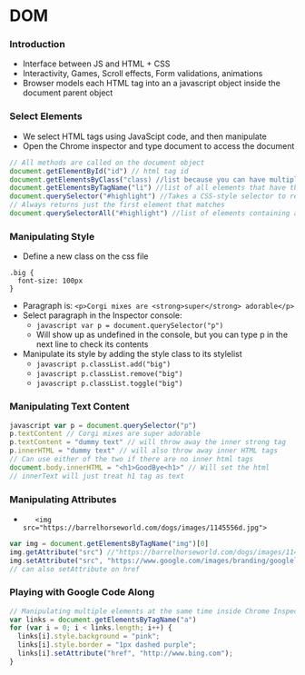 # DOM

### Introduction
* Interface between JS and HTML + CSS
* Interactivity, Games, Scroll effects, Form validations, animations
* Browser models each HTML tag into an a javascript object inside the document parent object

### Select Elements
* We select HTML tags using JavaScipt code, and then manipulate
* Open the Chrome inspector and type document to access the document
```javascript
// All methods are called on the document object
document.getElementById("id") // html tag id
document.getElementsByClass("class) //list because you can have multiple elements with the same class
document.getElementsByTagName("li") //list of all elements that have the tag name "li"
document.querySelector("#highlight") //Takes a CSS-style selector to return the object
// Always returns just the first element that matches
document.querySelectorAll("#highlight") //list of elements containing all the matches
```
  
### Manipulating Style
* Define a new class on the css file
``` 
.big {
  font-size: 100px
}
```
* Paragraph is: ```<p>Corgi mixes are <strong>super</strong> adorable</p>```
* Select paragraph in the Inspector console: 
  * ```javascript var p = document.querySelector("p")```
  * Will show up as undefined in the console, but you can type p in the next line to check its contents
* Manipulate its style by adding the style class to its stylelist
  * ```javascript p.classList.add("big") ```
  * ```javascript p.classList.remove("big") ```
  * ```javascript p.classList.toggle("big") ```

### Manipulating Text Content
```javascript
javascript var p = document.querySelector("p")
p.textContent // Corgi mixes are super adorable
p.textContent = "dummy text" // will throw away the inner strong tag
p.innerHTML = "dummy text" // will also throw away inner HTML tags
// Can use either of the two if there are no inner html tags
document.body.innerHTML = "<h1>GoodBye<h1>" // Will set the html
// innerText will just treat h1 tag as text
```

### Manipulating Attributes
* ```	<img src="https://barrelhorseworld.com/dogs/images/1145556d.jpg">```
```javascript
var img = document.getElementsByTagName("img")[0]
img.getAttribute("src") //"https://barrelhorseworld.com/dogs/images/1145556d.jpg"
img.setAttribute("src", "https://www.google.com/images/branding/googlelogo/2x/googlelogo_color_272x92dp.png")
// can also setAttribute on href
```

### Playing with Google Code Along
```javascript
// Manipulating multiple elements at the same time inside Chrome Inspector Console
var links = document.getElementsByTagName("a")
for (var i = 0; i < links.length; i++) {
  links[i].style.background = "pink";
  links[i].style.border = "1px dashed purple";
  links[i].setAttribute("href", "http://www.bing.com");
}
```
